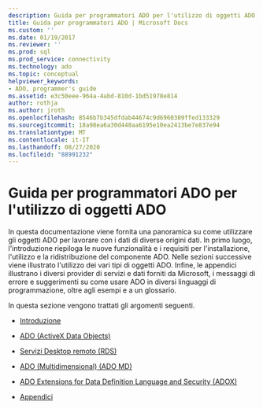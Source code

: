 ```yaml
---
description: Guida per programmatori ADO per l'utilizzo di oggetti ADO
title: Guida per programmatori ADO | Microsoft Docs
ms.custom: ''
ms.date: 01/19/2017
ms.reviewer: ''
ms.prod: sql
ms.prod_service: connectivity
ms.technology: ado
ms.topic: conceptual
helpviewer_keywords:
- ADO, programmer's guide
ms.assetid: e3c50eee-964a-4abd-810d-1bd51978e814
author: rothja
ms.author: jroth
ms.openlocfilehash: 8546b7b345dfdab44674c9d6960389ffed133329
ms.sourcegitcommit: 18a98ea6a30d448aa6195e10ea2413be7e837e94
ms.translationtype: MT
ms.contentlocale: it-IT
ms.lasthandoff: 08/27/2020
ms.locfileid: "88991232"
---
```

# <a name="ado-programmers-guide-for-using-ado-objects"></a>Guida per programmatori ADO per l'utilizzo di oggetti ADO
In questa documentazione viene fornita una panoramica su come utilizzare gli oggetti ADO per lavorare con i dati di diverse origini dati. In primo luogo, l'introduzione riepiloga le nuove funzionalità e i requisiti per l'installazione, l'utilizzo e la ridistribuzione del componente ADO. Nelle sezioni successive viene illustrato l'utilizzo dei vari tipi di oggetti ADO. Infine, le appendici illustrano i diversi provider di servizi e dati forniti da Microsoft, i messaggi di errore e suggerimenti su come usare ADO in diversi linguaggi di programmazione, oltre agli esempi e a un glossario.

 In questa sezione vengono trattati gli argomenti seguenti.

-   [Introduzione](./ado-introduction.md)

-   [ADO (ActiveX Data Objects)](./data/ado-fundamentals.md?view=sql-server-ver15)

-   [Servizi Desktop remoto (RDS)](./remote-data-service/remote-data-service-rds.md)

-   [ADO (Multidimensional) (ADO MD)](./multidimensional/ado-multidimensional-ado-md.md)

-   [ADO Extensions for Data Definition Language and Security (ADOX)](./extensions/ado-extensions-for-data-definition-language-and-security-adox.md)

-   [Appendici](./appendixes/appendix-a-providers.md?view=sql-server-ver15)